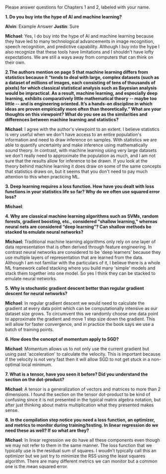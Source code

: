 
Please answer questions for Chapters 1 and 2, labeled with your name.


**1. Do you buy into the hype of AI and machine learning?**

**Alvin**: Example Answer
**Justin**: Sure

**Michael**: Yes, I do buy into the hype of AI and machine learning because they have led to many technological advancements in image recognition, speech recognition, and predictive capability. Although I buy into the hype I also recognize that these tools have limitations and I shouldn't have lofty expectations. We are still a ways away from computers that can think on their own.

**2.The authors mention on page 5 that machine learning differs from statistics because it “tends to deal with large, complex datasets (such as a dataset of millions of images, each consisting of tens of thousands of pixels) for which classical statistical analysis such as Bayesian analysis would be impractical.  As a result, machine learning, and especially deep learning, exhibits comparatively little mathematical theory -- maybe too little -- and is engineering oriented.  It’s a hands-on discipline in which ideas are proven empirically more often than theoretically.”
What are your thoughts on this viewpoint?  What do you see as the similarities and differences between machine learning and statistics?**      

**Michael**: I agree with the author's viewpoint to an extent. I believe statistics is very useful when we don't have access to an entire population's information and need to draw inference on samples. With statistics we are able to quantify uncertainty and make inference using mathematically sound theory. In contrast, with machine learning using very large datasets we don't really need to approximate the population as much, and I am not sure that the results allow for inference to be drawn. If you look at the theory behind machine learning it does draw on some of the same concepts that statistics draws on, but it seems that you don't need to pay much attention to this when practicing ML.




**3. Deep learning requires a loss function.  How have you dealt with loss functions in your statistics life so far?  Why do we often use squared error loss?**

**Michael**: 


**4. Why are classical machine learning algorithms such as SVMs, random forests, gradient boosting, etc., considered "shallow learning," whereas neural nets are considered “deep learning”? Can shallow methods be stacked to emulate neural networks?**

**Michael**: Traditional machine learning algorithms only rely on one layer of data representation that is often derived through feature engineering. In contrast neural networks are considered to be 'deep learners' because they use multiple layers of representation that are learned from the data. Although I am not familiar with the particulars of it, I believe there is a whole ML framework called stacking where you build many 'simple' models and stack them together into one model. So yes I think they can be stacked to emulate neural networks.



**5. Why is stochastic gradient descent better than regular gradient descent for neural networks?**

**Michael**: In regular gradient descent we would need to calculate the gradient at every data point which can be computationally intensive as our dataset size grows. To circumvent this we randomly choose one data point to approximate the gradient and move 1 step size down the gradient. This will allow for faster convergence, and in practice the book says we use a batch of training points.



**6. How does the concept of momentum apply to SGD?**

**Michael**: Momentum allows us to not only use the current gradient but using past 'acceleration' to calculate the velocity. This is important because if the velocity is not very fast then it will allow SGD to not get stuck in a non-optimal local minimum.



**7. What is a tensor, have you seen it before?  Did you understand the section on the dot-product?**

**Michael**: A tensor is a generalization of vectors and matrices to more than 2 dimensions. I found the section on the tensor dot-product to be kind of confusing since it is not presented in the typical matrix algebra notation, but after just thinking about matrix multiplication what they presented makes sense.



**8. In the compilation step notice you need a loss function, an optimizer, and metrics to monitor during training/testing. In linear regression do we need these as well? If so what are they?**

**Michael**: In linear regression we do have all these components even though we may not refer to them in the same manner. The loss function that we typically use is the residual sum of squares. I woudn't typically call this an optimizer but we just try to minimize the RSS using the least squares algorithm. There are many different metrics we can monitor but a common one is the mean squared error.


